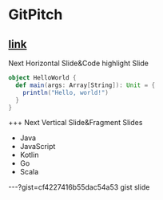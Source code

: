 # GitPitch
[link](https://github.com/delikely/keynote/edit/master/PITCHME.md)
---
Next Horizontal Slide&Code highlight Slide

```scala
object HelloWorld {
  def main(args: Array[String]): Unit = {
    println("Hello, world!")
  }
}
```

+++
Next Vertical Slide&Fragment Slides
- Java
- JavaScript <!-- .element: class="fragment" -->
- Kotlin     <!-- .element: class="fragment" -->
- Go         <!-- .element: class="fragment" -->
- Scala      <!-- .element: class="fragment" -->

---?gist=cf4227416b55dac54a53
gist slide
